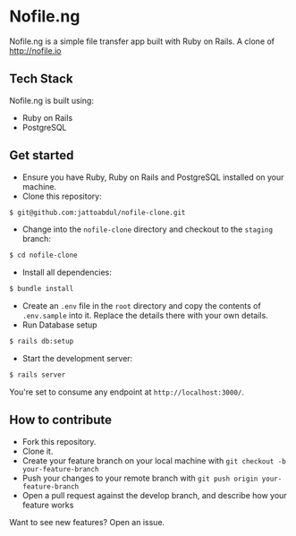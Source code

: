 # Nofile.ng

Nofile.ng is a simple file transfer app built with Ruby on Rails. A clone of http://nofile.io

## Tech Stack
Nofile.ng is built using:
- Ruby on Rails
- PostgreSQL

## Get started
- Ensure you have Ruby, Ruby on Rails and PostgreSQL installed on your machine.
- Clone this repository:
```sh
$ git@github.com:jattoabdul/nofile-clone.git
```
- Change into the `nofile-clone` directory and checkout to the `staging` branch:
```sh
$ cd nofile-clone
```
- Install all dependencies:
```sh
$ bundle install
```
- Create an `.env` file in the `root` directory and copy the contents of `.env.sample` into it. Replace the details there with your own details.
- Run Database setup
```sh
$ rails db:setup
```
- Start the development server:
```sh
$ rails server
```
You're set to consume any endpoint at `http://localhost:3000/`.

## How to contribute
- Fork this repository.
- Clone it.
- Create your feature branch on your local machine with `git checkout -b your-feature-branch`
- Push your changes to your remote branch with `git push origin your-feature-branch`
- Open a pull request against the develop branch, and describe how your feature works

Want to see new features? Open an issue.
